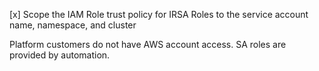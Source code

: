 [x] Scope the IAM Role trust policy for IRSA Roles to the service account name, namespace, and cluster

Platform customers do not have AWS account access. SA roles are provided by automation.
